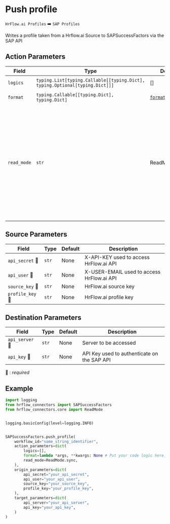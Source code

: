 # Push profile
`HrFlow.ai Profiles` :arrow_right: `SAP Profiles`

Writes a profile taken from a Hrflow.ai Source to SAPSuccessFactors via the SAP API



## Action Parameters

| Field | Type | Default | Description |
| ----- | ---- | ------- | ----------- |
| `logics`  | `typing.List[typing.Callable[[typing.Dict], typing.Optional[typing.Dict]]]` | [] | List of logic functions |
| `format`  | `typing.Callable[[typing.Dict], typing.Dict]` | [`format_profile`](../connector.py#L223) | Formatting function |
| `read_mode`  | `str` | ReadMode.sync | If 'incremental' then `read_from` of the last run is given to Origin Warehouse during read. **The actual behavior depends on implementation of read**. In 'sync' mode `read_from` is neither fetched nor given to Origin Warehouse during read. |

## Source Parameters

| Field | Type | Default | Description |
| ----- | ---- | ------- | ----------- |
| `api_secret` :red_circle: | `str` | None | X-API-KEY used to access HrFlow.ai API |
| `api_user` :red_circle: | `str` | None | X-USER-EMAIL used to access HrFlow.ai API |
| `source_key` :red_circle: | `str` | None | HrFlow.ai source key |
| `profile_key` :red_circle: | `str` | None | HrFlow.ai profile key |

## Destination Parameters

| Field | Type | Default | Description |
| ----- | ---- | ------- | ----------- |
| `api_server` :red_circle: | `str` | None | Server to be accessed |
| `api_key` :red_circle: | `str` | None | API Key used to authenticate on the SAP API |

:red_circle: : *required*

## Example

```python
import logging
from hrflow_connectors import SAPSuccessFactors
from hrflow_connectors.core import ReadMode


logging.basicConfig(level=logging.INFO)


SAPSuccessFactors.push_profile(
    workflow_id="some_string_identifier",
    action_parameters=dict(
        logics=[],
        format=lambda *args, **kwargs: None # Put your code logic here,
        read_mode=ReadMode.sync,
    ),
    origin_parameters=dict(
        api_secret="your_api_secret",
        api_user="your_api_user",
        source_key="your_source_key",
        profile_key="your_profile_key",
    ),
    target_parameters=dict(
        api_server="your_api_server",
        api_key="your_api_key",
    )
)
```